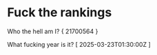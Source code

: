 # Fuck the rankings

Who the hell am I?
{ 21700564 }

What fucking year is it?
[ 2025-03-23T01:30:00Z ]
